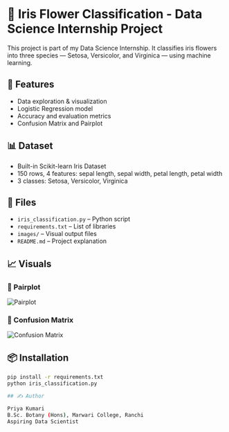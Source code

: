 # 🌸 Iris Flower Classification - Data Science Internship Project

This project is part of my Data Science Internship. It classifies iris flowers into three species — Setosa, Versicolor, and Virginica — using machine learning.

## 🚀 Features

- Data exploration & visualization
- Logistic Regression model
- Accuracy and evaluation metrics
- Confusion Matrix and Pairplot

## 📊 Dataset

- Built-in Scikit-learn Iris Dataset
- 150 rows, 4 features: sepal length, sepal width, petal length, petal width
- 3 classes: Setosa, Versicolor, Virginica

## 📁 Files

- `iris_classification.py` – Python script
- `requirements.txt` – List of libraries
- `images/` – Visual output files
- `README.md` – Project explanation

## 📈 Visuals

### 🔹 Pairplot
![Pairplot](images/pairplot.png)

### 🔹 Confusion Matrix
![Confusion Matrix](images/confusion_matrix.png)

## 📦 Installation

```bash
pip install -r requirements.txt
python iris_classification.py

## ✍️ Author

Priya Kumari
B.Sc. Botany (Hons), Marwari College, Ranchi  
Aspiring Data Scientist
